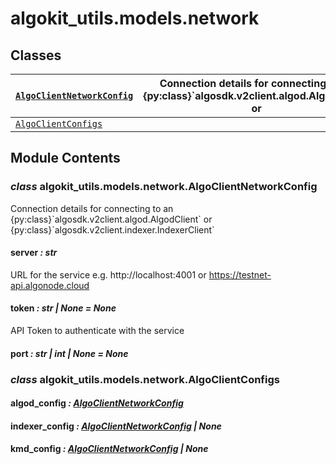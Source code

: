 # algokit_utils.models.network

## Classes

| [`AlgoClientNetworkConfig`](#algokit_utils.models.network.AlgoClientNetworkConfig)   | Connection details for connecting to an {py:class}\`algosdk.v2client.algod.AlgodClient\` or   |
|--------------------------------------------------------------------------------------|-----------------------------------------------------------------------------------------------|
| [`AlgoClientConfigs`](#algokit_utils.models.network.AlgoClientConfigs)               |                                                                                               |

## Module Contents

### *class* algokit_utils.models.network.AlgoClientNetworkConfig

Connection details for connecting to an {py:class}\`algosdk.v2client.algod.AlgodClient\` or
{py:class}\`algosdk.v2client.indexer.IndexerClient\`

#### server *: str*

URL for the service e.g. http://localhost:4001 or https://testnet-api.algonode.cloud

#### token *: str | None* *= None*

API Token to authenticate with the service

#### port *: str | int | None* *= None*

### *class* algokit_utils.models.network.AlgoClientConfigs

#### algod_config *: [AlgoClientNetworkConfig](#algokit_utils.models.network.AlgoClientNetworkConfig)*

#### indexer_config *: [AlgoClientNetworkConfig](#algokit_utils.models.network.AlgoClientNetworkConfig) | None*

#### kmd_config *: [AlgoClientNetworkConfig](#algokit_utils.models.network.AlgoClientNetworkConfig) | None*

